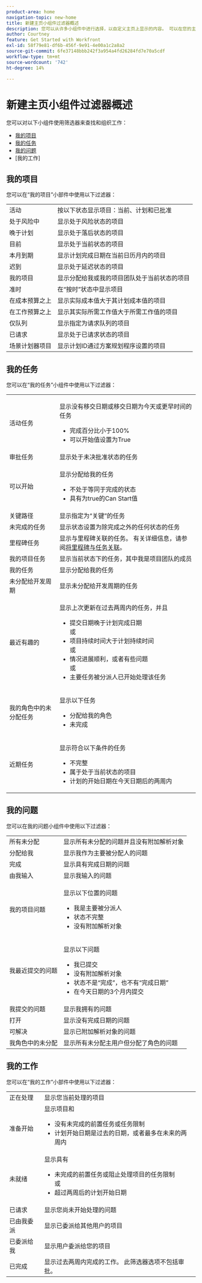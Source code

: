 ```yaml
---
product-area: home
navigation-topic: new-home
title: 新建主页小组件过滤器概述
description: 您可以从许多小组件中进行选择，以自定义主页上显示的内容。 可以在您的主页上调整这些构件的大小并进行排列。
author: Courtney
feature: Get Started with Workfront
exl-id: 58f79e81-df6b-456f-9e91-4e00a1c2a8a2
source-git-commit: 6fe37148bbb242f3a954a4fd26284fd7e70a5cdf
workflow-type: tm+mt
source-wordcount: '742'
ht-degree: 14%

---
```


# 新建主页小组件过滤器概述

您可以对以下小组件使用筛选器来查找和组织工作：

* [我的项目](#my-projects)
* [我的任务](#my-tasks)
* [我的问题](#my-issues)
* [我的工作]

## 我的项目

您可以在“我的项目”小部件中使用以下过滤器：

<table>
  <tr>
    <td>活动</td>
    <td>按以下状态显示项目：当前、计划和已批准 </td>
  </tr>
  <tr>
    <td>处于风险中</td>
    <td>显示处于风险状态的项目 </td>
  </tr>
  <tr>
    <td>晚于计划</td>
    <td>显示处于落后状态的项目</td>
  </tr>
  <tr>
    <td>目前</td>
    <td>显示处于当前状态的项目 </td>
  </tr>
  <tr>
    <td>本月到期</td>
    <td>显示计划完成日期在当前日历月内的项目</td>
  </tr>
  <tr>
    <td>迟到</td>
    <td>显示处于延迟状态的项目</td>
  </tr>
  <tr>
    <td>我的项目</td>
    <td>显示分配给我或我的项目团队处于当前状态的项目</td>
  </tr>
  <tr>
    <td>准时</td>
    <td>在“按时”状态中显示项目</td>
  </tr>
  <tr>
    <td>在成本预算之上</td>
    <td>显示实际成本值大于其计划成本值的项目</td>
  </tr>
  <tr>
    <td>在工作预算之上</td>
    <td>显示其实际所需工作值大于所需工作值的项目</td>
  </tr>
  <tr>
    <td>仅队列</td>
    <td>显示指定为请求队列的项目</td>
  </tr>
  <tr>
    <td>已请求</td>
    <td>显示处于已请求状态的项目</td>
  </tr>
  <tr>
    <td>场景计划器项目</td>
    <td>显示计划ID通过方案规划程序设置的项目</td>
  </tr>
</table>

## 我的任务

您可以在“我的任务”小组件中使用以下过滤器：

<table>
  <tr>
    <td>活动任务</td>
    <td><p>显示没有移交日期或移交日期为今天或更早时间的任务</p>
<ul>
  <li>完成百分比小于100%</li>
  <li>可以开始值设置为True</li>
</ul>
</td>
  </tr>
   <!-- <tr>
    <td>All Unassigned Tasks</td>
    <td></td>
  </tr> -->
  <tr>
    <td>审批任务</td>
    <td>显示处于未决批准状态的任务</td>
  </tr>
  <tr>
    <td>可以开始</td>
    <td><p>显示分配给我的任务</p>
<ul>
  <li>不处于等同于完成的状态</li>
  <li>具有为true的Can Start值</li>
</ul>
</td>
  </tr>
  <tr>
    <td>关键路径</td>
    <td>显示指定为“关键”的任务</td>
  </tr>
  <tr>
    <td>未完成的任务</td>
    <td>显示状态设置为除完成之外的任何状态的任务</td>
  </tr>
  <tr>
    <td>里程碑任务</td>
    <td>显示与里程碑关联的任务。 有关详细信息，请参阅<a href="/help/quicksilver/manage-work/tasks/manage-tasks/associate-milestones-with-tasks.md">将里程碑与任务关联</a>。
</td>
  </tr>
  <tr>
    <td>我的项目任务</td>
    <td>显示当前状态下的任务，其中我是项目团队的成员 </td>
  </tr>
    <tr>
    <td>我的任务</td>
    <td>显示分配给我的任务</td>
  </tr>
  <tr>
    <td>未分配给开发周期</td>
    <td>显示未分配给开发周期的任务</td>
  </tr>
  <tr>
    <td>最近有趣的</td>
    <td><p>显示上次更新在过去两周内的任务，并且</p>
<ul>
  <li>提交日期晚于计划完成日期</li>
  或
  <li>项目持续时间大于计划持续时间</li>
  或
  <li>情况进展顺利，或者有些问题</li>
  或
  <li>主要任务被分派人已开始处理该任务</li>
</ul>
</td>
  </tr>
  <tr>
    <td>我的角色中的未分配任务</td>
    <td><p>显示以下任务</p>
<ul>
  <li>分配给我的角色</li>
  <li>未完成</li>
</ul>
</td>
  </tr>
  <tr>
    <td>近期任务</td>
    <td><p>显示符合以下条件的任务</p>
<ul>
  <li>不完整</li>
  <li>属于处于当前状态的项目</li>
  <li>计划的开始日期在今天日期后的两周内</li>
</ul>
</td>
  </tr>
</table>

## 我的问题

您可以在我的问题小组件中使用以下过滤器：

<table>
<tr>
    <td>所有未分配</td>
    <td>显示所有未分配的问题并且没有附加解析对象 </td>
  </tr>
  <tr>
    <td>分配给我</td>
    <td>显示我作为主要被分配人的问题</td>
  </tr>
  <tr>
    <td>完成</td>
    <td>显示具有完成日期的问题 </td>
  </tr>
  <tr>
    <td>由我输入</td>
    <td>显示我输入的问题</td>
  </tr>
  <tr>
    <td>我的项目问题</td>
    <td><p>显示以下位置的问题</p>
<ul>
  <li>我是主要被分派人</li>
  <li>状态不完整</li>
  <li>没有附加解析对象</li>
</ul>
</td>
  </tr>
    <tr>
    <td>我最近提交的问题</td>
    <td><p>显示以下问题</p>
<ul>
  <li>我已提交</li>
  <li>没有附加解析对象</li>
  <li>状态不是“完成”，也不有“完成日期”</li>
  <li>在今天日期的3个月内提交</li>
</ul>
</td>
  </tr>
    </tr>
    <tr>
    <td>我提交的问题</td>
    <td>显示我拥有的问题</td>
  </tr>
  <tr>
    <td>打开</td>
    <td>显示没有完成日期的问题</td>
  </tr>
  <tr>
    <td>可解决</td>
    <td>显示已附加解析对象的问题</td>
  </tr>
  <tr>
    <td>我角色中的未分配</td>
    <td>显示所有未分配主用户但分配了角色的问题 </td>
  </tr>
</table>

## 我的工作

您可以在“我的工作”小部件中使用以下过滤器：

<table>
  <tbody>
    <tr>
      <td>正在处理</td>
      <td>显示您当前处理的项目</td>
    </tr>
    <tr>
      <td>准备开始</td>
      <td>显示项目和 
      <ul>
      <li>没有未完成的前置任务或任务限制</li>
      <li>计划开始日期是过去的日期，或者最多在未来的两周内</li>
      </ul>
      </td>
    </tr>
    <tr>
      <td>未就绪</td>
      <td>显示具有
       <ul>
      <li>未完成的前置任务或阻止处理项目的任务限制</li>
      或
      <li>超过两周后的计划开始日期</li>
      </ul>
       </td>
    </tr>
    <tr>
      <td>已请求</td>
      <td>显示您尚未开始处理的问题</td>
    </tr>
    <tr>
      <td>已由我委派</td>
      <td>显示已委派给其他用户的项目</td>
    </tr>
    <tr>
      <td>已委派给我</td>
      <td>显示用户委派给您的项目</td>
    </tr>
    <tr>
      <td>已完成</td>
      <td>显示过去两周内完成的工作。 此筛选器选项不包括审批。</td>
    </tr>
  </tbody>
</table>